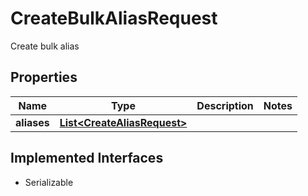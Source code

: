 

# CreateBulkAliasRequest

Create bulk alias

## Properties

| Name | Type | Description | Notes |
|------------ | ------------- | ------------- | -------------|
|**aliases** | [**List&lt;CreateAliasRequest&gt;**](CreateAliasRequest.md) |  |  |


## Implemented Interfaces

* Serializable


